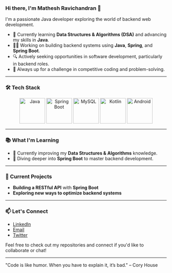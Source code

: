 ### Hi there, I'm Mathesh Ravichandran 👋
I'm a passionate Java developer exploring the world of backend web development.

- 🌱 Currently learning **Data Structures & Algorithms (DSA)** and advancing my skills in **Java**.
- 👨‍💻 Working on building backend systems using **Java**, **Spring**, and **Spring Boot**.
- 🔍 Actively seeking opportunities in software development, particularly in backend roles.
- 🎯 Always up for a challenge in competitive coding and problem-solving.

---

### 🛠 Tech Stack

<p align="center">
  <!-- Java -->
  <img src="https://media.giphy.com/media/xT5LMT0KnTmrML9tnu/giphy.gif" alt="Java" width="80" height="80">
  <!-- Spring Boot -->
  <img src="https://media.giphy.com/media/LMt9638dO8dftAjtco/giphy.gif" alt="Spring Boot" width="80" height="80">
  <!-- MySQL -->
  <img src="https://media.giphy.com/media/3ohzdIuqJoo8QdKlnW/giphy.gif" alt="MySQL" width="80" height="80">
  <!-- Kotlin -->
  <img src="https://media.giphy.com/media/ln7z2eWriiQAllfVcn/giphy.gif" alt="Kotlin" width="80" height="80">
  <!-- Android -->
  <img src="https://media.giphy.com/media/3o6Zt8z3I1u6i2D3ds/giphy.gif" alt="Android" width="80" height="80">
</p>

---

### 📚 What I'm Learning

- 🚀 Currently improving my **Data Structures & Algorithms** knowledge.
- 🔧 Diving deeper into **Spring Boot** to master backend development.

---

### 🚀 Current Projects
- **Building a RESTful API** with **Spring Boot**
- **Exploring new ways to optimize backend systems**

---

### 📫 Let's Connect
- [LinkedIn](https://www.linkedin.com/in/yourprofile/)
- [Email](mailto:youremail@example.com)
- [Twitter](https://twitter.com/yourhandle)

Feel free to check out my repositories and connect if you'd like to collaborate or chat!

---

"Code is like humor. When you have to explain it, it’s bad." – Cory House

